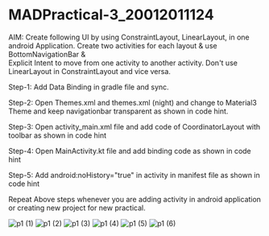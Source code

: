 # MADPractical-3_20012011124

AIM: Create following UI by using ConstraintLayout, LinearLayout, in one android Application. Create two activities for each layout & use BottomNavigationBar & </br>
Explicit Intent to move from one activity to another activity. Don't use LinearLayout in ConstraintLayout and vice versa.</br>

Step-1: Add Data Binding in gradle file and sync.</br>

Step-2: Open Themes.xml and themes.xml (night) and change to Material3 Theme and keep navigationbar transparent as shown in code hint.</br>

Step-3: Open activity_main.xml file and add code of CoordinatorLayout with toolbar as shown in code hint</br>

Step-4: Open MainActivity.kt file and add binding code as shown in code hint</br>

Step-5: Add android:noHistory="true" in activity in manifest file as shown in code hint</br>

Repeat Above steps whenever you are adding activity in android application or creating new project for new practical.</br>



![p1 (1)](https://user-images.githubusercontent.com/102897492/192135369-b364d182-4a54-4fa4-a4a1-d58bf29e3cc2.jpeg)
![p1 (2)](https://user-images.githubusercontent.com/102897492/192135372-4f5a40e7-096c-4977-aeff-4bdec6ada780.jpeg)
![p1 (3)](https://user-images.githubusercontent.com/102897492/192135374-9aa46c79-e8b7-44d2-b0c8-7ad5854bcc60.jpeg)
![p1 (4)](https://user-images.githubusercontent.com/102897492/192135376-0bc462ed-338c-40e1-8cd3-831cd5bfcd3f.jpeg)
![p1 (5)](https://user-images.githubusercontent.com/102897492/192135379-abe48bf2-5ff9-4d73-ab36-ad5ac873cf1d.jpeg)
![p1 (6)](https://user-images.githubusercontent.com/102897492/192135380-7451681f-bfb1-46fc-b2ad-1d39c170cff7.jpeg)
